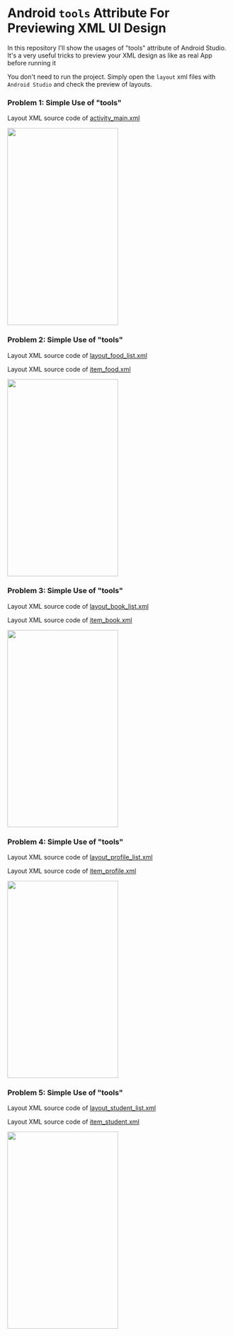 # Android `tools` Attribute For Previewing XML UI Design
In this repository I'll show the usages of "tools" attribute of Android Studio. It's a very useful tricks to preview your XML design as like as real App before running it

You don't need to run the project. Simply open the `layout` xml files with `Android Studio` and check the preview of layouts.

### Problem 1: Simple Use of "tools"
Layout XML source code of [activity_main.xml](https://github.com/hasancse91/Android-tools-Attribute-For-UI-Design/blob/master/Android-Tools-Attribute/app/src/main/res/layout/activity_main.xml)

<img src="https://raw.githubusercontent.com/hasancse91/Android-tools-Attribute-For-UI-Design/master/data/Android-tools-attribute-1.png" width="250" height="444" />


### Problem 2: Simple Use of "tools"
Layout XML source code of [layout_food_list.xml](https://github.com/hasancse91/Android-tools-Attribute-For-UI-Design/blob/master/Android-Tools-Attribute/app/src/main/res/layout/layout_food_list.xml)

Layout XML source code of [item_food.xml](https://github.com/hasancse91/Android-tools-Attribute-For-UI-Design/blob/master/Android-Tools-Attribute/app/src/main/res/layout/item_food.xml)

<img src="https://raw.githubusercontent.com/hasancse91/Android-tools-Attribute-For-UI-Design/master/data/Android-tools-attribute-2.png" width="250" height="444" />


### Problem 3: Simple Use of "tools"
Layout XML source code of [layout_book_list.xml](https://github.com/hasancse91/Android-tools-Attribute-For-UI-Design/blob/master/Android-Tools-Attribute/app/src/main/res/layout/layout_book_list.xml)

Layout XML source code of [item_book.xml](https://github.com/hasancse91/Android-tools-Attribute-For-UI-Design/blob/master/Android-Tools-Attribute/app/src/main/res/layout/item_book.xml)

<img src="https://raw.githubusercontent.com/hasancse91/Android-tools-Attribute-For-UI-Design/master/data/Android-tools-attribute-3.png" width="250" height="444" />


### Problem 4: Simple Use of "tools"
Layout XML source code of [layout_profile_list.xml](https://github.com/hasancse91/Android-tools-Attribute-For-UI-Design/blob/master/Android-Tools-Attribute/app/src/main/res/layout/layout_profile_list.xml)

Layout XML source code of [item_profile.xml](https://github.com/hasancse91/Android-tools-Attribute-For-UI-Design/blob/master/Android-Tools-Attribute/app/src/main/res/layout/item_profile.xml)

<img src="https://raw.githubusercontent.com/hasancse91/Android-tools-Attribute-For-UI-Design/master/data/Android-tools-attribute-4.png" width="250" height="444" />


### Problem 5: Simple Use of "tools"
Layout XML source code of [layout_student_list.xml](https://github.com/hasancse91/Android-tools-Attribute-For-UI-Design/blob/master/Android-Tools-Attribute/app/src/main/res/layout/layout_student_list.xml)

Layout XML source code of [item_student.xml](https://github.com/hasancse91/Android-tools-Attribute-For-UI-Design/blob/master/Android-Tools-Attribute/app/src/main/res/layout/item_student.xml)

<img src="https://raw.githubusercontent.com/hasancse91/Android-tools-Attribute-For-UI-Design/master/data/Android-tools-attribute-5.png" width="250" height="444" />
